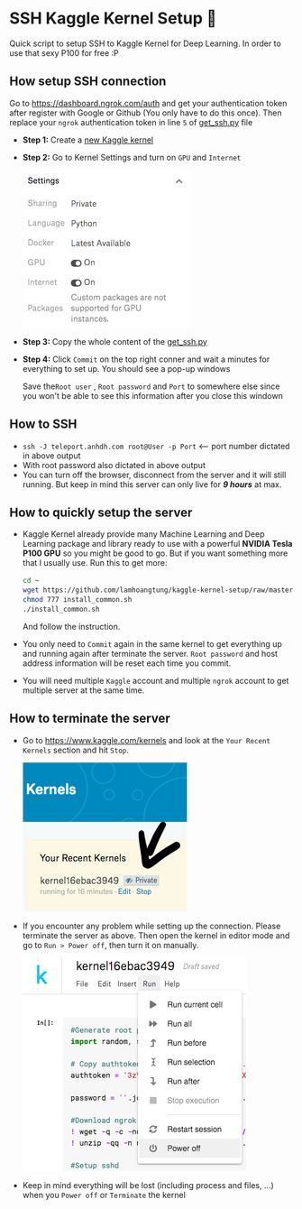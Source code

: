 # SSH Kaggle Kernel Setup :rocket:
Quick script to setup SSH to Kaggle Kernel for Deep Learning. In order to use that sexy P100 for free :P

## **How setup SSH connection**
Go to https://dashboard.ngrok.com/auth and get your authentication token after register with Google or Github (You only have to do this once). Then replace your `ngrok` authentication token in line `5` of [get_ssh.py](./get_ssh.py) file

- **Step 1:** Create a [new Kaggle kernel](https://www.kaggle.com/kernels) 

- **Step 2:** Go to Kernel Settings and turn on `GPU` and `Internet`

    ![setting](./fig/setting.png)

- **Step 3:** Copy the whole content of the [get_ssh.py](./get_ssh.py)

- **Step 4:** Click `Commit` on the top right conner and wait a minutes for everything to set up. You should see a pop-up windows

    Save the`Root user` , `Root password` and `Port` to somewhere else since you won't be able to see this information after you close this windown

## **How to SSH**    
- `ssh -J teleport.anhdh.com root@User -p Port` <-- port number dictated in above output
- With root password also dictated in above output
- You can turn off the browser, disconnect from the server and it will still running. But keep in mind this server can only live for ***9 hours*** at max.

## **How to quickly setup the server**
- Kaggle Kernel already provide many Machine Learning and Deep Learning package and library ready to use with a powerful **NVIDIA Tesla P100 GPU** so you might be good to go. But if you want something more that I usually use. Run this to get more:
    ```bash
    cd ~
    wget https://github.com/lamhoangtung/kaggle-kernel-setup/raw/master/install_common.sh
    chmod 777 install_common.sh
    ./install_common.sh
    ```
    And follow the instruction.

- You only need to `Commit` again in the same kernel to get everything up and running again after terminate the server. `Root password` and host address information will be reset each time you commit.
- You will need multiple `Kaggle` account and multiple `ngrok` account to get multiple server at the same time.  

## **How to terminate the server**
- Go to https://www.kaggle.com/kernels and look at the `Your Recent Kernels` section and hit `Stop`.

    ![stop](./fig/stop.png)
- If you encounter any problem while setting up the connection. Please terminate the server as above. Then open the kernel in editor mode and go to `Run > Power off`, then turn it on manually.

    ![power_off](./fig/power_off.png)
- Keep in mind everything will be lost (including process and files, ...) when you `Power off` or `Terminate` the kernel

